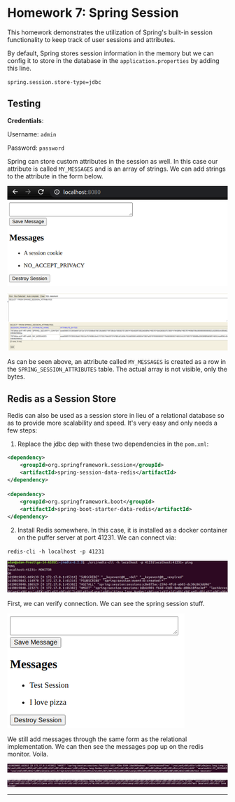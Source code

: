 # Homework 7: Spring Session

This homework demonstrates the utilization of Spring's built-in session functionality to keep track of user sessions and attributes.

By default, Spring stores session information in the memory but we can config it to store in the database in the `application.properties` by adding this line.

`spring.session.store-type=jdbc`

## Testing

**Credentials**:

Username: `admin`

Password: `password`

Spring can store custom attributes in the session as well. In this case our attribute is called `MY_MESSAGES` and is an array of strings. We can add strings to the attribute in the form below.

![data](docs/hw7-add-message.png)

![data](docs/hw7-add-message-h2.png)

As can be seen above, an attribute called `MY_MESSAGES` is created as a row in the `SPRING_SESSION_ATTRIBUTES` table. The actual array is not visible, only the bytes.

## Redis as a Session Store

Redis can also be used as a session store in lieu of a relational database so as to provide more scalability and speed. It's very easy and only needs a few steps:

1. Replace the jdbc dep with these two dependencies in the `pom.xml`:

```xml
<dependency>
    <groupId>org.springframework.session</groupId>
    <artifactId>spring-session-data-redis</artifactId>
</dependency>

<dependency>
    <groupId>org.springframework.boot</groupId>
    <artifactId>spring-boot-starter-data-redis</artifactId>
</dependency>
```

2. Install Redis somewhere. In this case, it is installed as a docker container on the puffer server at port 41231. We can connect via:

`redis-cli -h localhost -p 41231`

![data](docs/hw7-redis-connection.png)

First, we can verify connection. We can see the spring session stuff.

![data](docs/hw7-redis-messages.png)

We still add messages through the same form as the relational implementation. We can then see the messages pop up on the redis monitor. Voila.

![data](docs/hw7-redis-str1.png)

![data](docs/hw7-redis-str2.png)

***

